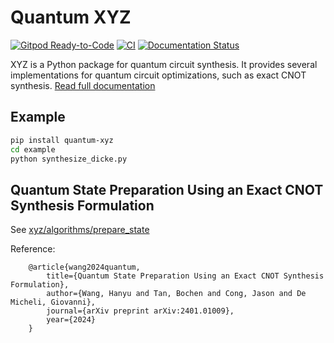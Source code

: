 Quantum XYZ
===========

<!-- [![DOI](https://zenodo.org/badge/598144740.svg)](https://zenodo.org/badge/latestdoi/598144740) -->
[![Gitpod Ready-to-Code](https://img.shields.io/badge/Gitpod-Ready--to--Code-blue?logo=gitpod)](https://gitpod.io/#https://github.com/Nozidoali/quantum-xyz.git)
[![CI](https://github.com/Nozidoali/quantum-xyz/actions/workflows/ci.yml/badge.svg)](https://github.com/Nozidoali/quantum-xyz/actions/workflows/ci.yml)
[![Documentation Status](https://readthedocs.org/projects/quantum-xyz/badge/?version=latest)](https://quantum-xyz.readthedocs.io/en/latest/?badge=latest)



XYZ is a Python package for quantum circuit synthesis. It provides several implementations for quantum circuit optimizations, such as exact CNOT synthesis. [Read full documentation](https://quantum-xyz.readthedocs.io/en/latest/)

## Example

```sh
pip install quantum-xyz
cd example
python synthesize_dicke.py
```


## Quantum State Preparation Using an Exact CNOT Synthesis Formulation
See [xyz/algorithms/prepare_state](xyz/algorithms/prepare_state)

Reference:
```
    @article{wang2024quantum,
        title={Quantum State Preparation Using an Exact CNOT Synthesis Formulation},
        author={Wang, Hanyu and Tan, Bochen and Cong, Jason and De Micheli, Giovanni},
        journal={arXiv preprint arXiv:2401.01009},
        year={2024}
    }
```
